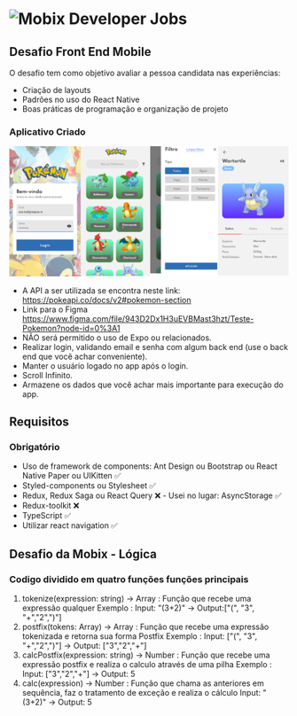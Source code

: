 # ![Mobix](./logo.png) Developer Jobs

## Desafio Front End Mobile

O desafio tem como objetivo avaliar a pessoa candidata nas experiências: 
* Criação de layouts
* Padrões no uso do React Native
* Boas práticas de programação e organização de projeto

### Aplicativo Criado

![Mobix](./telasApp.png)

* A API a ser utilizada se encontra neste link: https://pokeapi.co/docs/v2#pokemon-section
* Link para o Figma https://www.figma.com/file/943D2Dx1H3uEVBMast3hzt/Teste-Pokemon?node-id=0%3A1
* NÃO será permitido o uso de Expo ou relacionados.
* Realizar login, validando email e senha com algum back end (use o back end que você achar conveniente).
* Manter o usuário logado no app após o login.
* Scroll Infinito.
* Armazene os dados que você achar mais importante para execução do app.

## Requisitos

### Obrigatório
- Uso de framework de components: Ant Design ou Bootstrap ou React Native Paper ou UIKitten ✅
- Styled-components ou Stylesheet ✅
- Redux, Redux Saga ou React Query ❌ - Usei no lugar: AsyncStorage ✅
- Redux-toolkit ❌
- TypeScript ✅
- Utilizar react navigation ✅

## Desafio da Mobix - Lógica

### Codigo dividido em quatro funções funções principais
  1. tokenize(expression: string) -> Array<string> : Função que recebe uma expressão qualquer
      Exemplo :   Input: "(3+2)" -> Output:["(", "3", "+","2",")"] 
  2. postfix(tokens: Array<string>) -> Array<string> : Função que recebe uma expressão tokenizada e retorna sua forma Postfix
      Exemplo : Input: ["(", "3", "+","2",")"] -> Output: ["3","2","+"] 
  3. calcPostfix(expression: string) -> Number : Função que recebe uma expressão postfix e realiza o calculo através de uma pilha
      Exemplo : Input: ["3","2","+"]  -> Output: 5
  4. calc(expression) -> Number : Função que chama as anteriores em sequência, faz o tratamento de exceção e realiza o cálculo
      Input: "(3+2)" -> Output: 5

